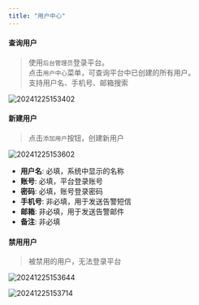 ```yaml
---
title: "用户中心"
---
```


#### 查询用户

> 使用`后台管理员`登录平台。   
> 点击`用户中心`菜单，可查询平台中已创建的所有用户。  
> 支持用户名、手机号、邮箱搜索

![20241225153402](https://img.isxcode.com/picgo/20241225153402.png)

#### 新建用户

> 点击`添加用户`按钮，创建新用户 

![20241225153602](https://img.isxcode.com/picgo/20241225153602.png)

- **用户名**: 必填，系统中显示的名称 
- **账号**: 必填，平台登录账号 
- **密码**: 必填，账号登录密码 
- **手机号**: 非必填，用于发送告警短信 
- **邮箱**: 非必填，用于发送告警邮件 
- **备注**: 非必填

#### 禁用用户

> 被禁用的用户，无法登录平台

![20241225153644](https://img.isxcode.com/picgo/20241225153644.png)

![20241225153714](https://img.isxcode.com/picgo/20241225153714.png)
